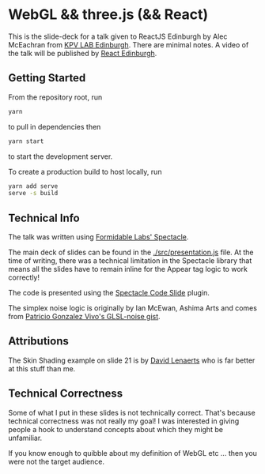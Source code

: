 # WebGL && three.js (&& React)

This is the slide-deck for a talk given to ReactJS Edinburgh by Alec McEachran from
[KPV LAB Edinburgh](https://kpv-lab.co.uk). There are minimal notes. A video of the talk will be
published by [React Edinburgh](https://www.youtube.com/channel/UCF7KV6Fuq-NUcWleKS1o96Q).

## Getting Started

From the repository root, run

```bash
yarn
```

to pull in dependencies then

```bash
yarn start
```

to start the development server.

To create a production build to host locally, run

```bash
yarn add serve
serve -s build
```

## Technical Info

The talk was written using [Formidable Labs' Spectacle](https://github.com/FormidableLabs/spectacle).

The main deck of slides can be found in the [./src/presentation.js](./src/presentation.js) file. At the
time of writing, there was a technical limitation in the Spectacle library that means all the slides
have to remain inline for the Appear tag logic to work correctly!

The code is presented using the
[Spectacle Code Slide](https://github.com/jamiebuilds/spectacle-code-slide) plugin.

The simplex noise logic is originally by Ian McEwan, Ashima Arts and comes from [Patricio Gonzalez
Vivo's GLSL-noise gist](https://gist.github.com/patriciogonzalezvivo/670c22f3966e662d2f83).

## Attributions

The Skin Shading example on slide 21 is by [David Lenaerts](https://derschmale.com/) who is far
better at this stuff than me.

## Technical Correctness

Some of what I put in these slides is not technically correct. That's because technical correctness
was not really my goal! I was interested in giving people a hook to understand concepts about which
they might be unfamiliar.

If you know enough to quibble about my definition of WebGL etc ... then you were not the target
audience.
